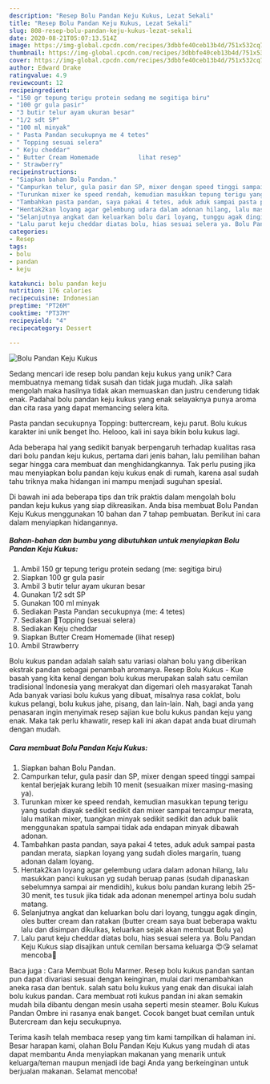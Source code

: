 ```yaml
---
description: "Resep Bolu Pandan Keju Kukus, Lezat Sekali"
title: "Resep Bolu Pandan Keju Kukus, Lezat Sekali"
slug: 808-resep-bolu-pandan-keju-kukus-lezat-sekali
date: 2020-08-21T05:07:13.514Z
image: https://img-global.cpcdn.com/recipes/3dbbfe40ceb13b4d/751x532cq70/bolu-pandan-keju-kukus-foto-resep-utama.jpg
thumbnail: https://img-global.cpcdn.com/recipes/3dbbfe40ceb13b4d/751x532cq70/bolu-pandan-keju-kukus-foto-resep-utama.jpg
cover: https://img-global.cpcdn.com/recipes/3dbbfe40ceb13b4d/751x532cq70/bolu-pandan-keju-kukus-foto-resep-utama.jpg
author: Edward Drake
ratingvalue: 4.9
reviewcount: 12
recipeingredient:
- "150 gr tepung terigu protein sedang me segitiga biru"
- "100 gr gula pasir"
- "3 butir telur ayam ukuran besar"
- "1/2 sdt SP"
- "100 ml minyak"
- " Pasta Pandan secukupnya me 4 tetes"
- " Topping sesuai selera"
- " Keju cheddar"
- " Butter Cream Homemade           lihat resep"
- " Strawberry"
recipeinstructions:
- "Siapkan bahan Bolu Pandan."
- "Campurkan telur, gula pasir dan SP, mixer dengan speed tinggi sampai kental berjejak kurang lebih 10 menit (sesuaikan mixer masing-masing ya)."
- "Turunkan mixer ke speed rendah, kemudian masukkan tepung terigu yang sudah diayak sedikit sedikit dan mixer sampai tercampur merata, lalu matikan mixer, tuangkan minyak sedikit sedikit dan aduk balik menggunakan spatula sampai tidak ada endapan minyak dibawah adonan."
- "Tambahkan pasta pandan, saya pakai 4 tetes, aduk aduk sampai pasta pandan merata, siapkan loyang yang sudah dioles margarin, tuang adonan dalam loyang."
- "Hentak2kan loyang agar gelembung udara dalam adonan hilang, lalu masukkan panci kukusan yg sudah beruap panas (sudah dipanaskan sebelumnya sampai air mendidih), kukus bolu pandan kurang lebih 25-30 menit, tes tusuk jika tidak ada adonan menempel artinya bolu sudah matang."
- "Selanjutnya angkat dan keluarkan bolu dari loyang, tunggu agak dingin, oles butter cream dan ratakan (butter cream saya buat beberapa waktu lalu dan disimpan dikulkas, keluarkan sejak akan membuat Bolu ya)"
- "Lalu parut keju cheddar diatas bolu, hias sesuai selera ya. Bolu Pandan Keju Kukus siap disajikan untuk cemilan bersama keluarga 😍😘 selamat mencoba🤗"
categories:
- Resep
tags:
- bolu
- pandan
- keju

katakunci: bolu pandan keju 
nutrition: 176 calories
recipecuisine: Indonesian
preptime: "PT26M"
cooktime: "PT37M"
recipeyield: "4"
recipecategory: Dessert

---
```



![Bolu Pandan Keju Kukus](https://img-global.cpcdn.com/recipes/3dbbfe40ceb13b4d/751x532cq70/bolu-pandan-keju-kukus-foto-resep-utama.jpg)

Sedang mencari ide resep bolu pandan keju kukus yang unik? Cara membuatnya memang tidak susah dan tidak juga mudah. Jika salah mengolah maka hasilnya tidak akan memuaskan dan justru cenderung tidak enak. Padahal bolu pandan keju kukus yang enak selayaknya punya aroma dan cita rasa yang dapat memancing selera kita.

Pasta pandan secukupnya Topping: buttercream, keju parut. Bolu kukus karakter ini unik benget lho. Helooo, kali ini saya bikin bolu kukus lagi.

Ada beberapa hal yang sedikit banyak berpengaruh terhadap kualitas rasa dari bolu pandan keju kukus, pertama dari jenis bahan, lalu pemilihan bahan segar hingga cara membuat dan menghidangkannya. Tak perlu pusing jika mau menyiapkan bolu pandan keju kukus enak di rumah, karena asal sudah tahu triknya maka hidangan ini mampu menjadi suguhan spesial.


Di bawah ini ada beberapa tips dan trik praktis dalam mengolah bolu pandan keju kukus yang siap dikreasikan. Anda bisa membuat Bolu Pandan Keju Kukus menggunakan 10 bahan dan 7 tahap pembuatan. Berikut ini cara dalam menyiapkan hidangannya.

<!--inarticleads1-->

##### Bahan-bahan dan bumbu yang dibutuhkan untuk menyiapkan Bolu Pandan Keju Kukus:

1. Ambil 150 gr tepung terigu protein sedang (me: segitiga biru)
1. Siapkan 100 gr gula pasir
1. Ambil 3 butir telur ayam ukuran besar
1. Gunakan 1/2 sdt SP
1. Gunakan 100 ml minyak
1. Sediakan  Pasta Pandan secukupnya (me: 4 tetes)
1. Sediakan  🍄Topping (sesuai selera)
1. Sediakan  Keju cheddar
1. Siapkan  Butter Cream Homemade           (lihat resep)
1. Ambil  Strawberry


Bolu kukus pandan adalah salah satu variasi olahan bolu yang diberikan ekstrak pandan sebagai penambah aromanya. Resep Bolu Kukus - Kue basah yang kita kenal dengan bolu kukus merupakan salah satu cemilan tradisional Indonesia yang merakyat dan digemari oleh masyarakat Tanah Ada banyak variasi bolu kukus yang dibuat, misalnya rasa coklat, bolu kukus pelangi, bolu kukus jahe, pisang, dan lain-lain. Nah, bagi anda yang penasaran ingin menyimak resep sajian kue bolu kukus pandan keju yang enak. Maka tak perlu khawatir, resep kali ini akan dapat anda buat dirumah dengan mudah. 

<!--inarticleads2-->

##### Cara membuat Bolu Pandan Keju Kukus:

1. Siapkan bahan Bolu Pandan.
1. Campurkan telur, gula pasir dan SP, mixer dengan speed tinggi sampai kental berjejak kurang lebih 10 menit (sesuaikan mixer masing-masing ya).
1. Turunkan mixer ke speed rendah, kemudian masukkan tepung terigu yang sudah diayak sedikit sedikit dan mixer sampai tercampur merata, lalu matikan mixer, tuangkan minyak sedikit sedikit dan aduk balik menggunakan spatula sampai tidak ada endapan minyak dibawah adonan.
1. Tambahkan pasta pandan, saya pakai 4 tetes, aduk aduk sampai pasta pandan merata, siapkan loyang yang sudah dioles margarin, tuang adonan dalam loyang.
1. Hentak2kan loyang agar gelembung udara dalam adonan hilang, lalu masukkan panci kukusan yg sudah beruap panas (sudah dipanaskan sebelumnya sampai air mendidih), kukus bolu pandan kurang lebih 25-30 menit, tes tusuk jika tidak ada adonan menempel artinya bolu sudah matang.
1. Selanjutnya angkat dan keluarkan bolu dari loyang, tunggu agak dingin, oles butter cream dan ratakan (butter cream saya buat beberapa waktu lalu dan disimpan dikulkas, keluarkan sejak akan membuat Bolu ya)
1. Lalu parut keju cheddar diatas bolu, hias sesuai selera ya. Bolu Pandan Keju Kukus siap disajikan untuk cemilan bersama keluarga 😍😘 selamat mencoba🤗


Baca juga : Cara Membuat Bolu Marmer. Resep bolu kukus pandan santan pun dapat divariasi sesuai dengan keinginan, mulai dari menambahkan aneka rasa dan bentuk. salah satu bolu kukus yang enak dan disukai ialah bolu kukus pandan. Cara membuat roti kukus pandan ini akan semakin mudah bila dibantu dengan mesin usaha seperti mesin steamer. Bolu Kukus Pandan Ombre ini rasanya enak banget. Cocok banget buat cemilan untuk Butercream dan keju secukupnya. 

Terima kasih telah membaca resep yang tim kami tampilkan di halaman ini. Besar harapan kami, olahan Bolu Pandan Keju Kukus yang mudah di atas dapat membantu Anda menyiapkan makanan yang menarik untuk keluarga/teman maupun menjadi ide bagi Anda yang berkeinginan untuk berjualan makanan. Selamat mencoba!
